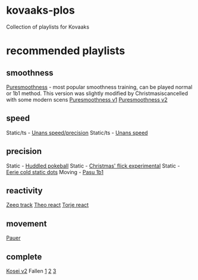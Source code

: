 # kovaaks-plos
Collection of playlists for Kovaaks

# recommended playlists

## smoothness
[Puresmoothness](https://github.com/riddbtw/kovaaks-plos/blob/main/PureG%20Smoothness.json) - most popular smoothness training, can be played normal or 1b1 method.  This version was slightly modified by Christmasiscancelled with some modern scens
[Puresmoothness v1](https://github.com/riddbtw/kovaaks-plos/blob/main/PureSmoothness_Updated_Invica.json)
[Puresmoothness v2](https://github.com/riddbtw/kovaaks-plos/blob/main/PureSmoothness_updated.json) 

## speed
Static/ts - [Unans speed/precision](https://github.com/riddbtw/kovaaks-plos/blob/main/Speed_and_flicking_accuracy.json)
Static/ts - [Unans speed](https://github.com/riddbtw/kovaaks-plos/blob/main/Just%20move%20your%20hand%20faster.json)

## precision
Static - [Huddled pokeball](https://github.com/riddbtw/kovaaks-plos/blob/main/Huddled_Pokeball.json)
Static - [Christmas' flick experimental](https://github.com/riddbtw/kovaaks-plos/blob/main/flick%20experimental.json)
Static - [Eerie cold static dots](https://github.com/riddbtw/kovaaks-plos/blob/main/EerieCold%20-%20Static.json)
Moving - [Pasu 1b1](https://github.com/riddbtw/kovaaks-plos/blob/main/pasu_1by1.json)

## reactivity
[Zeeq track](https://github.com/riddbtw/kovaaks-plos/blob/main/Zeeq%20-%20Tracking.json)
[Theo react](https://github.com/riddbtw/kovaaks-plos/blob/main/Theo%20-%20Reactivity.json)
[Torje react](https://github.com/riddbtw/kovaaks-plos/blob/main/Torje_Reactivity_conditioning_v2.json)

## movement
[Pauer](https://github.com/riddbtw/kovaaks-plos/blob/main/pauer%20movement.json)

## complete
[Kosei v2](https://github.com/riddbtw/kovaaks-plos/blob/main/Kosei_v2_not_complete.json)
Fallen [1](https://github.com/riddbtw/kovaaks-plos/blob/main/Fallen%20Complete%20%231%20(play%201x).json) [2](https://github.com/riddbtw/kovaaks-plos/blob/main/Fallen%20Complete%20%232%20(play%201x).json) [3](https://github.com/riddbtw/kovaaks-plos/blob/main/Fallen%20Complete%20%233%20(play%201x).json)
